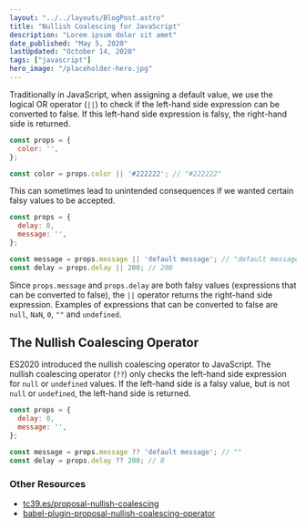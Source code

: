 ```yaml
---
layout: "../../layouts/BlogPost.astro"
title: "Nullish Coalescing for JavaScript"
description: "Lorem ipsum dolor sit amet"
date_published: "May 5, 2020"
lastUpdated: "October 14, 2020"
tags: ["javascript"]
hero_image: "/placeholder-hero.jpg"
---
```


Traditionally in JavaScript, when assigning a default value, we use the logical OR operator (`||`) to check if the left-hand side expression can be converted to false. If this left-hand side expression is falsy, the right-hand side is returned.

```javascript
const props = {
  color: '',
};

const color = props.color || '#222222'; // "#222222"
```

This can sometimes lead to unintended consequences if we wanted certain falsy values to be accepted.

```javascript
const props = {
  delay: 0,
  message: '',
};

const message = props.message || 'default message'; // "default message"
const delay = props.delay || 200; // 200
```

Since `props.message` and `props.delay` are both falsy values (expressions that can be converted to false), the `||` operator returns the right-hand side expression. Examples of expressions that can be converted to false are `null`, `NaN`, `0`, `""` and `undefined`.

## The Nullish Coalescing Operator

ES2020 introduced the nullish coalescing operator to JavaScript. The nullish coalescing operator (`??`) only checks the left-hand side expression for `null` or `undefined` values. If the left-hand side is a falsy value, but is not `null` or `undefined`, the left-hand side is returned.

```javascript
const props = {
  delay: 0,
  message: '',
};

const message = props.message ?? 'default message'; // ""
const delay = props.delay ?? 200; // 0
```

### Other Resources

- [tc39.es/proposal-nullish-coalescing](https://tc39.es/proposal-nullish-coalescing/)
- [babel-plugin-proposal-nullish-coalescing-operator](https://babeljs.io/docs/en/babel-plugin-proposal-nullish-coalescing-operator)

